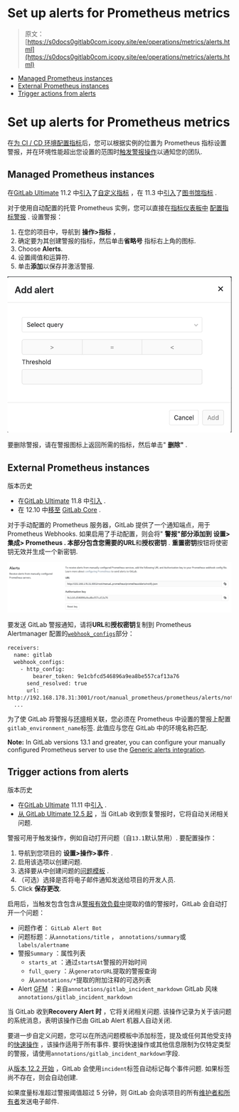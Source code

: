# Set up alerts for Prometheus metrics

> 原文：[https://s0docs0gitlab0com.icopy.site/ee/operations/metrics/alerts.html](https://s0docs0gitlab0com.icopy.site/ee/operations/metrics/alerts.html)

*   [Managed Prometheus instances](#managed-prometheus-instances)
*   [External Prometheus instances](#external-prometheus-instances)
*   [Trigger actions from alerts](#trigger-actions-from-alerts-ultimate)

# Set up alerts for Prometheus metrics[](#set-up-alerts-for-prometheus-metrics "Permalink")

在[为 CI / CD 环境配置指标](index.html)后，您可以根据实例的位置为 Prometheus 指标设置警报，并在环境性能超出您设置的范围时[触发警报操作](#trigger-actions-from-alerts-ultimate)以通知您的团队.

## Managed Prometheus instances[](#managed-prometheus-instances "Permalink")

在[GitLab Ultimate](https://about.gitlab.com/pricing/) 11.2 中[引入](https://gitlab.com/gitlab-org/gitlab/-/merge_requests/6590)了[自定义指标](index.html#adding-custom-metrics) ，在 11.3 中[引入](https://gitlab.com/gitlab-org/gitlab/-/merge_requests/6590)了[图书馆指标](../../user/project/integrations/prometheus_library/metrics.html) .

对于使用自动配置的托管 Prometheus 实例，您可以直接在[指标仪表板中](index.html) [配置指标警报](index.html#adding-custom-metrics) . 设置警报：

1.  在您的项目中，导航到 **操作>指标** ，
2.  确定要为其创建警报的指标，然后单击**省略号** 指标右上角的图标.
3.  Choose **Alerts**.
4.  设置阈值和运算符.
5.  单击**添加**以保存并激活警报.

[![Adding an alert](img/659964d0e0d080d80881d6eb74aaaf7e.png)](../../user/project/integrations/img/prometheus_alert.png)

要删除警报，请在警报图标上返回所需的指标，然后单击" **删除"** .

## External Prometheus instances[](#external-prometheus-instances "Permalink")

版本历史

*   在[GitLab Ultimate](https://about.gitlab.com/pricing/) 11.8 中[引入](https://gitlab.com/gitlab-org/gitlab/-/issues/9258) .
*   在 12.10 中[移至](https://gitlab.com/gitlab-org/gitlab/-/issues/42640) [GitLab Core](https://about.gitlab.com/pricing/) .

对于手动配置的 Prometheus 服务器，GitLab 提供了一个通知端点，用于 Prometheus Webhooks. 如果启用了手动配置，则会将" **警报"**部分添加到 **设置>集成> Prometheus** . 本部分包含您需要的**URL**和**授权密钥** . **重置密钥**按钮将使密钥无效并生成一个新密钥.

[![Prometheus service configuration of Alerts](img/510cd4b11aa5f23be76d594a9ad782d6.png)](../../user/project/integrations/img/prometheus_service_alerts.png)

要发送 GitLab 警报通知，请将**URL**和**授权密钥**复制到 Prometheus Alertmanager 配置的[`webhook_configs`](https://s0prometheus0io.icopy.site/docs/alerting/latest/configuration/)部分：

```
receivers:
  name: gitlab
  webhook_configs:
    - http_config:
        bearer_token: 9e1cbfcd546896a9ea8be557caf13a76
      send_resolved: true
      url: http://192.168.178.31:3001/root/manual_prometheus/prometheus/alerts/notify.json
  ... 
```

为了使 GitLab 将警报与[环境](../../ci/environments/index.html)相关联，您必须在 Prometheus 中设置的警报上配置`gitlab_environment_name`标签. 此值应与您在 GitLab 中的环境名称匹配.

**Note:** In GitLab versions 13.1 and greater, you can configure your manually configured Prometheus server to use the [Generic alerts integration](../../user/project/integrations/generic_alerts.html).

## Trigger actions from alerts[](#trigger-actions-from-alerts-ultimate "Permalink")

版本历史

*   在[GitLab Ultimate](https://about.gitlab.com/pricing/) 11.11 中[引入](https://gitlab.com/gitlab-org/gitlab/-/issues/4925) .
*   [从 GitLab Ultimate 12.5 起](https://gitlab.com/gitlab-org/gitlab/-/issues/13401) ，当 GitLab 收到恢复警报时，它将自动关闭相关问题.

警报可用于触发操作，例如自动打开问题（自`13.1`默认禁用）. 要配置操作：

1.  导航到您项目的 **设置>操作>事件** .
2.  启用该选项以创建问题.
3.  选择要从中创建问题的[问题模板](../../user/project/description_templates.html) .
4.  （可选）选择是否将电子邮件通知发送给项目的开发人员.
5.  Click **保存更改**.

启用后，当触发包含包含从[警报有效负载中](https://s0prometheus0io.icopy.site/docs/alerting/latest/configuration/)提取的值的警报时，GitLab 会自动打开一个问题：

*   问题作者： `GitLab Alert Bot`
*   问题标题：从`annotations/title` ， `annotations/summary`或`labels/alertname`
*   警报`Summary` ：属性列表
    *   `starts_at` ：通过`startsAt`警报的开始时间
    *   `full_query` ：从`generatorURL`提取的警报查询
    *   从`annotations/*`提取的附加注释的可选列表
*   Alert [GFM](../../user/markdown.html) ：来自`annotations/gitlab_incident_markdown` GitLab 风味`annotations/gitlab_incident_markdown`

当 GitLab 收到**Recovery Alert 时** ，它将关闭相关问题. 该操作记录为关于该问题的系统消息，表明该操作已由 GitLab Alert 机器人自动关闭.

要进一步自定义问题，您可以在所选问题模板中添加标签，提及或任何其他受支持的[快速操作](../../user/project/quick_actions.html) ，该操作适用于所有事件. 要将快速操作或其他信息限制为仅特定类型的警报，请使用`annotations/gitlab_incident_markdown`字段.

从[版本 12.2 开始](https://gitlab.com/gitlab-org/gitlab-foss/-/issues/63373) ，GitLab 会使用`incident`标签自动标记每个事件问题. 如果标签尚不存在，则会自动创建.

如果度量标准超过警报阈值超过 5 分钟，则 GitLab 会向该项目的所有[维护者和所有者](../../user/permissions.html#project-members-permissions)发送电子邮件.